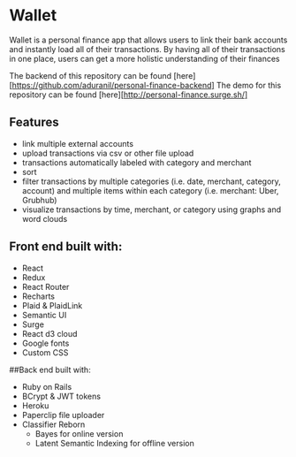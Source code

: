 # Wallet

 Wallet is a personal finance app that allows users to link their bank accounts and instantly load all of their transactions. By having all of their transactions in one place, users can get a more holistic understanding of their finances

 The backend of this repository can be found [here][https://github.com/aduranil/personal-finance-backend]
 The demo for this repository can be found [here][http://personal-finance.surge.sh/]

 ## Features
 * link multiple external accounts
 * upload transactions via csv or other file upload
 * transactions automatically labeled with category and merchant
 * sort
 * filter transactions by multiple categories (i.e. date, merchant, category, account) and multiple items within each category (i.e. merchant: Uber, Grubhub)
 * visualize transactions by time, merchant, or category using graphs and word clouds

 ## Front end built with:
 * React
 * Redux
 * React Router
 * Recharts
 * Plaid & PlaidLink
 * Semantic UI
 * Surge
 * React d3 cloud
 * Google fonts
 * Custom CSS

 ##Back end built with:
  * Ruby on Rails
  * BCrypt & JWT tokens
  * Heroku
  * Paperclip file uploader
  * Classifier Reborn
    * Bayes for online version
    * Latent Semantic Indexing for offline version

